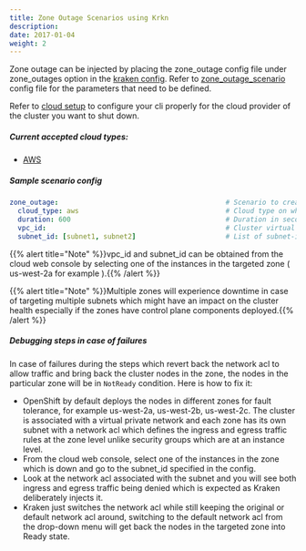 ```yaml
---
title: Zone Outage Scenarios using Krkn
description: 
date: 2017-01-04
weight: 2
---
```

Zone outage can be injected by placing the zone_outage config file under zone_outages option in the [kraken config](https://github.com/redhat-chaos/krkn/blob/main/config/config.yaml). Refer to [zone_outage_scenario](https://github.com/redhat-chaos/krkn/blob/main/scenarios/zone_outage.yaml) config file for the parameters that need to be defined.

Refer to [cloud setup](/docs/scenarios/cloud_setup.md) to configure your cli properly for the cloud provider of the cluster you want to shut down.

##### Current accepted cloud types:
* [AWS](/docs/scenarios/cloud_setup.md#aws)

##### Sample scenario config
```yaml
zone_outage:                                         # Scenario to create an outage of a zone by tweaking network ACL.
  cloud_type: aws                                    # Cloud type on which Kubernetes/OpenShift runs. aws is the only platform supported currently for this scenario.
  duration: 600                                      # Duration in seconds after which the zone will be back online.
  vpc_id:                                            # Cluster virtual private network to target.
  subnet_id: [subnet1, subnet2]                      # List of subnet-id's to deny both ingress and egress traffic.
```
{{% alert title="Note" %}}vpc_id and subnet_id can be obtained from the cloud web console by selecting one of the instances in the targeted zone ( us-west-2a for example ).{{% /alert %}}

{{% alert title="Note" %}}Multiple zones will experience downtime in case of targeting multiple subnets which might have an impact on the cluster health especially if the zones have control plane components deployed.{{% /alert %}}

##### Debugging steps in case of failures
In case of failures during the steps which revert back the network acl to allow traffic and bring back the cluster nodes in the zone, the nodes in the particular zone will be in `NotReady` condition. Here is how to fix it:
- OpenShift by default deploys the nodes in different zones for fault tolerance, for example us-west-2a, us-west-2b, us-west-2c. The cluster is associated with a virtual private network and each zone has its own subnet with a network acl which defines the ingress and egress traffic rules at the zone level unlike security groups which are at an instance level.
- From the cloud web console, select one of the instances in the zone which is down and go to the subnet_id specified in the config.
- Look at the network acl associated with the subnet and you will see both ingress and egress traffic being denied which is expected as Kraken deliberately injects it.
- Kraken just switches the network acl while still keeping the original or default network acl around, switching to the default network acl from the drop-down menu will get back the nodes in the targeted zone into Ready state.